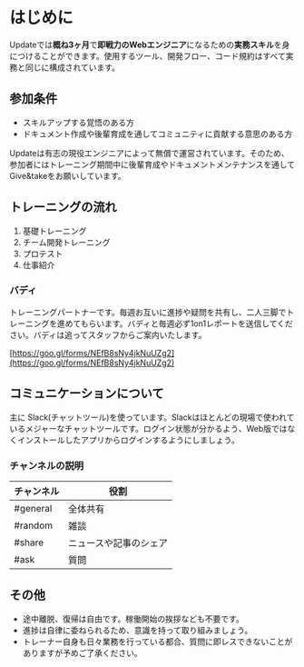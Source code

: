 # はじめに

Updateでは**概ね3ヶ月**で**即戦力のWebエンジニア**になるための**実務スキル**を身につけることができます。使用するツール、開発フロー、コード規約はすべて実務と同じに構成されています。

## 参加条件

- スキルアップする覚悟のある方
- ドキュメント作成や後輩育成を通してコミュニティに貢献する意思のある方

Updateは有志の現役エンジニアによって無償で運営されています。そのため、参加者にはトレーニング期間中に後輩育成やドキュメントメンテナンスを通してGive&takeをお願いしています。

## トレーニングの流れ

1. 基礎トレーニング
2. チーム開発トレーニング
3. プロテスト
4. 仕事紹介

### バディ

トレーニングパートナーです。毎週お互いに進捗や疑問を共有し、二人三脚でトレーニングを進めてもらいます。バディと毎週必ず1on1レポートを送信してください。バディは追ってスタッフからご案内いたします。

[https://goo.gl/forms/NEfB8sNy4jkNuUZg2](https://goo.gl/forms/NEfB8sNy4jkNuUZg2)

## コミュニケーションについて

主に Slack(チャットツール)を使っています。Slackはほとんどの現場で使われているメジャーなチャットツールです。ログイン状態が分かるよう、Web版ではなくインストールしたアプリからログインするようにしましょう。

### チャンネルの説明

| チャンネル | 役割 |
| --- | --- |
| #general | 全体共有 |
| #random | 雑談 |
| #share | ニュースや記事のシェア |
| #ask | 質問 |

## その他

* 途中離脱、復帰は自由です。稼働開始の挨拶なども不要です。
* 進捗は自律に委ねられるため、意識を持って取り組みましょう。
* トレーナー自身も日々業務を行っている都合、質問に即レスできないことがありますが予めご了承ください。



